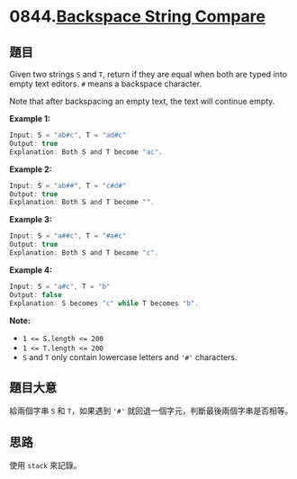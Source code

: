 # 0844.[Backspace String Compare](https://leetcode.com/problems/backspace-string-compare/)

## 題目

Given two strings `S` and `T`, return if they are equal when both are typed into empty text editors. `#` means a backspace character.

Note that after backspacing an empty text, the text will continue empty.

**Example 1:**

```c
Input: S = "ab#c", T = "ad#c"
Output: true
Explanation: Both S and T become "ac".
```

**Example 2:**

```c
Input: S = "ab##", T = "c#d#"
Output: true
Explanation: Both S and T become "".
```

**Example 3:**

```c
Input: S = "a##c", T = "#a#c"
Output: true
Explanation: Both S and T become "c".
```

**Example 4:**

```c
Input: S = "a#c", T = "b"
Output: false
Explanation: S becomes "c" while T becomes "b".
```

**Note:**

* `1 <= S.length <= 200`
* `1 <= T.length <= 200`
* `S` and `T` only contain lowercase letters and `'#'` characters.

## 題目大意

給兩個字串 `S` 和 `T`，如果遇到 `'#'` 就回退一個字元，判斷最後兩個字串是否相等。

## 思路

使用 `stack` 來記錄。